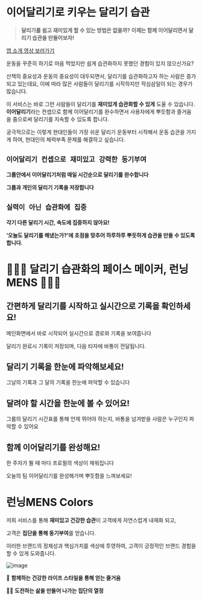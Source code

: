 # 이어달리기로 키우는 달리기 습관

> **달리기를 쉽고 재미있게 할 수 있는 방법은 없을까?
이제는 함께 이어달리면서 달리기 습관을 만들어보자!**
> 

[앱 소개 영상 보러가기](https://www.youtube.com/watch?v=3TajtI-R54U&ab_channel=%EC%9E%84%EC%97%B0%EC%A7%80)

운동을 꾸준히 하기로 마음 먹었지만 쉽게 습관화하지 못했던 경험이 있지 않으신가요? 

산책의 중요성과 운동의 중요성이 대두되면서, 달리기를 습관화하고자 하는 사람은 증가되고 있는데요, 이에 따라 많은 사람들이 달리기를 시작하지만 작심삼일이 되는 경우가 많습니다.

이 서비스는 바로 그런 사람들이 달리기를 **재미있게 습관화할 수 있게** 도울 수 있습니다. **이어달리기**라는 컨셉으로 함께 이어달리기를 완수하면서 사용자에게 뿌듯함과 즐거움을 줌으로써 달리기를 지속할 수 있도록 합니다. 

궁극적으로는 이렇게 현대인들이 가장 쉬운 달리기 운동부터 시작해서 운동 습관을 가지게 하여, 현대인의 체력부족 문제를 해결하고 싶습니다.

## **`이어달리기 컨셉으로 재미있고 강력한 동기부여`**

**그룹안에서 이어달리기처럼 매일 시간순으로 달리기를 완수합니다**

**그룹과 개인의 달리기 기록을 저장합니다**

## **`실력이 아닌 습관화에 집중`**

**각기 다른 달리기 시간, 속도에 집중하지 않아요!**

**’오늘도 달리기를 해냈는가?’에 초점을 맞추어 하루하루 뿌듯하게 습관을 만들 수 있도록 합니다.**

# 🏃🏻‍♂️ 달리기 습관화의 페이스 메이커, 런닝MENS 🏃🏻‍♀️

## 간편하게 달리기를 시작하고 실시간으로 기록을 확인하세요!

메인화면에서 바로 시작되어 실시간으로 경로와 기록을 보여줍니다

달리기 완료시 기록이 저장되며, 다음 타자에 바통이 전달됩니다. 

## 달리기 기록을 한눈에 파악해보세요!

그날의 기록과 그 달의 기록을 한눈에 파악할 수 있습니다 

## 달려야 할 시간을 한눈에 볼 수 있어요!

그룹의 달리기 시간표를 통해 언제 뛰어야 하는지, 바통을 넘겨받을 사람은 누구인지 파악할 수 있어요

## 함께 이어달리기를 완성해요!

한 주자가 뛸 때 마다 프로필의 색상이 채워집니다

오늘의 팀 이어달리기를 완성해가며 뿌듯함을 느껴보세요!

# 런닝MENS Colors

저희 서비스를 통해 **재미있고 건강한 습관**이 고객에게 자연스럽게 내재화 되고, 

고객은 **집단을 통해 동기부여**를 얻습니다. 

이러한 브랜드의 정체성과 핵심가치를 색상에 투영하여, 고객이 긍정적인 브랜드 경험을 할 수 있게 도와줍니다.

![image](https://user-images.githubusercontent.com/57888020/221363158-dc6bd721-2e79-45c3-8e01-57fe8a538afd.png)

🧡 **함께하는 건강한 라이프 스타일을 통해 얻는 즐거움**

🏃🏼 **도전하는 삶을 만들어 나가는 집단의 열정**
